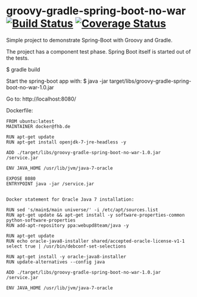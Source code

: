 groovy-gradle-spring-boot-no-war [![Build Status](https://travis-ci.org/lars-gentsch-fhb/groovy-gradle-spring-boot-no-war.svg?branch=master)](https://travis-ci.org/lars-gentsch-fhb/groovy-gradle-spring-boot-no-war) [![Coverage Status](https://coveralls.io/repos/github/lars-gentsch-fhb/groovy-gradle-spring-boot-no-war/badge.svg?branch=master)](https://coveralls.io/github/lars-gentsch-fhb/groovy-gradle-spring-boot-no-war?branch=master)
=========================


Simple project to demonstrate Spring-Boot with Groovy and Gradle.

The project has a component test phase. Spring Boot itself is started out of the tests.

$ gradle build

Start the spring-boot app with: $ java -jar target/libs/groovy-gradle-spring-boot-no-war-1.0.jar

Go to: http://localhost:8080/

Dockerfile:

```
FROM ubuntu:latest
MAINTAINER docker@fhb.de

RUN apt-get update
RUN apt-get install openjdk-7-jre-headless -y

ADD ./target/libs/groovy-gradle-spring-boot-no-war-1.0.jar /service.jar

ENV JAVA_HOME /usr/lib/jvm/java-7-oracle

EXPOSE 8080
ENTRYPOINT java -jar /service.jar


Docker statement for Oracle Java 7 installation:

RUN sed 's/main$/main universe/' -i /etc/apt/sources.list
RUN apt-get update && apt-get install -y software-properties-common python-software-properties
RUN add-apt-repository ppa:webupd8team/java -y

RUN apt-get update
RUN echo oracle-java8-installer shared/accepted-oracle-license-v1-1 select true | /usr/bin/debconf-set-selections

RUN apt-get install -y oracle-java8-installer
RUN update-alternatives --config java

ADD ./target/libs/groovy-gradle-spring-boot-no-war-1.0.jar /service.jar

ENV JAVA_HOME /usr/lib/jvm/java-7-oracle
```
